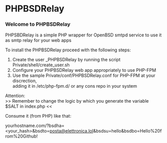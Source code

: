 
# PHPBSDRelay

### Welcome to PHPBSDRelay

PHPSBDRelay is a simple PHP wrapper for OpenBSD smtpd service to use it as smtp relay for your web apps

To install the PHPBSDRelay proceed with the following steps:

1. Create the user _PHPBSDRelay by running the script Private/shell/create_user.sh  
2. Configure your PHPBSDRelay web app appropriately to use PHP-FPM  
3. Use the sample Private/conf/PHPBSDRelay.conf for PHP-FPM at your discrection,  
    adding it in /etc/php-fpm.d/ or any cons repo in your system   
  
Attention:  
&gt;&gt; Remember to change the logic by which you generate the variable $SALT in index.php &lt;&lt;

Consume it (from PHP) like that:

yourhostname.com/?bsdha=<your_hash>&bsdto=posta@elettronica.lol&bsdsu=hello&bsdbo=Hello%20from%20Github!
